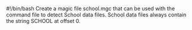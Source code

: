 #!/bin/bash
Create a magic file school.mgc that can be used with the command file to detect School data files. School data files always contain the string SCHOOL at offset 0.
